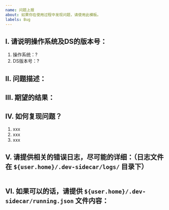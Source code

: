 ```yaml
---
name: 问题上报
about: 如果你在使用过程中发现问题，请使用此模板。
labels: Bug
---
```


## Ⅰ. 请说明操作系统及DS的版本号：
1. 操作系统：?
2. DS版本号：?


## Ⅱ. 问题描述：


## Ⅲ. 期望的结果：


## Ⅳ. 如何复现问题？

1. xxx
2. xxx
3. xxx


## Ⅴ. 请提供相关的错误日志，尽可能的详细：（日志文件在 `${user.home}/.dev-sidecar/logs/` 目录下）
```log
```


## Ⅵ. 如果可以的话，请提供 `${user.home}/.dev-sidecar/running.json` 文件内容：
<!-- 请将 'running.json' 文件的内容粘贴在这里，方便我们排查问题是否由配置错误导致。 -->
```json
```
